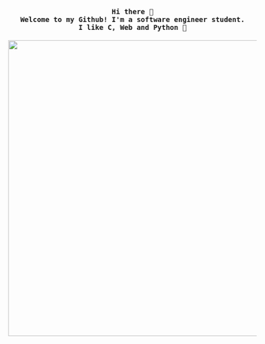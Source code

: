 <h4 align="center"><samp> Hi there 👋<br>Welcome to my Github! I'm a software engineer student.<br>I like C, Web and Python 🐍 </samp></h4>
<p align="center">
  <img width="600" src="https://i.pinimg.com/564x/f2/10/f1/f210f1baaa38742e0f8e44ab24cbfdcc.jpg">
</p>

